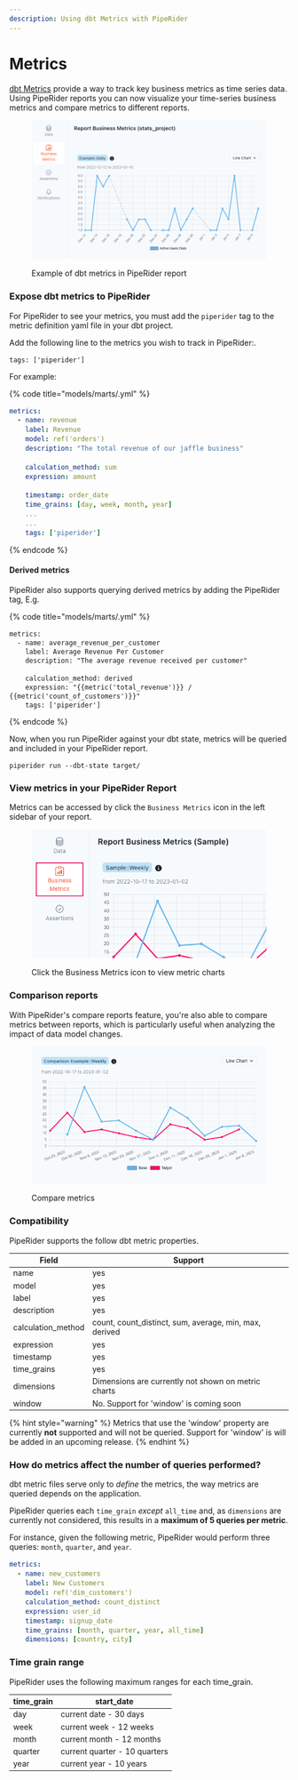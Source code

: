 ```yaml
---
description: Using dbt Metrics with PipeRider
---
```


# Metrics

[dbt Metrics](https://docs.getdbt.com/docs/build/metrics) provide a way to track key business metrics as time series data. Using PipeRider reports you can now visualize your time-series business metrics and compare metrics to different reports.&#x20;

<figure><img src="../../.gitbook/assets/piperider_business-metrics.png" alt=""><figcaption><p>Example of dbt metrics in PipeRider report</p></figcaption></figure>

### Expose dbt metrics to PipeRider

For PipeRider to see your metrics, you must add the `piperider` tag to the metric definition yaml file in your dbt project.&#x20;

Add the following line to the metrics you wish to track in PipeRider:.

```
tags: ['piperider']
```

For example:

{% code title="models/marts/<metric>.yml" %}
```yaml
metrics:
  - name: revenue
    label: Revenue
    model: ref('orders')
    description: "The total revenue of our jaffle business"

    calculation_method: sum
    expression: amount 

    timestamp: order_date
    time_grains: [day, week, month, year]
    ...
    ...
    tags: ['piperider']
```
{% endcode %}

#### Derived metrics

PipeRider also supports querying derived metrics by adding the PipeRider tag, E.g.

{% code title="models/marts/<derived-metric>.yml" %}
```
metrics:
  - name: average_revenue_per_customer
    label: Average Revenue Per Customer
    description: "The average revenue received per customer"

    calculation_method: derived
    expression: "{{metric('total_revenue')}} / {{metric('count_of_customers')}}"
    tags: ['piperider']
```
{% endcode %}

Now, when you run PipeRider against your dbt state, metrics will be queried and included in your PipeRider report.

```
piperider run --dbt-state target/
```

### View metrics in your PipeRider Report

Metrics can be accessed by click the `Business Metrics` icon in the left sidebar of your report.

<figure><img src="../../.gitbook/assets/click_business-metrics.png" alt=""><figcaption><p>Click the Business Metrics icon to view metric charts</p></figcaption></figure>

### Comparison reports

With PipeRider's compare reports feature, you're also able to compare metrics between reports, which is particularly useful when analyzing the impact of data model changes.

<figure><img src="../../.gitbook/assets/piperider_compare-business-metrics.png" alt=""><figcaption><p>Compare metrics</p></figcaption></figure>

### Compatibility

PipeRider supports the follow dbt metric properties.

| Field               | Support                                                 |
| ------------------- | ------------------------------------------------------- |
| name                | yes                                                     |
| model               | yes                                                     |
| label               | yes                                                     |
| description         | yes                                                     |
| calculation\_method | count, count\_distinct, sum, average, min, max, derived |
| expression          | yes                                                     |
| timestamp           | yes                                                     |
| time\_grains        | yes                                                     |
| dimensions          | Dimensions are currently not shown on metric charts     |
| window              | No. Support for 'window' is coming soon                 |

{% hint style="warning" %}
Metrics that use the 'window' property are currently **not** supported and will not be queried. Support for 'window' is will be added in an upcoming release.
{% endhint %}

### How do metrics affect the number of queries performed?

dbt metric files serve only to _define_ the metrics, the way metrics are queried depends on the application.

PipeRider queries each `time_grain` _except_ `all_time` and, as `dimensions` are currently not considered, this results in a **maximum of 5 queries per metric**.

For instance, given the following metric, PipeRider would perform three queries: `month`, `quarter`, and `year`.

```yaml
metrics:
  - name: new_customers
    label: New Customers
    model: ref('dim_customers')
    calculation_method: count_distinct
    expression: user_id 
    timestamp: signup_date
    time_grains: [month, quarter, year, all_time]
    dimensions: [country, city]
```

### Time grain range

PipeRider uses the following maximum ranges for each time\_grain.

| time\_grain | start\_date                   |
| ----------- | ----------------------------- |
| day         | current date - 30 days        |
| week        | current week - 12 weeks       |
| month       | current month - 12 months     |
| quarter     | current quarter - 10 quarters |
| year        | current year - 10 years       |



